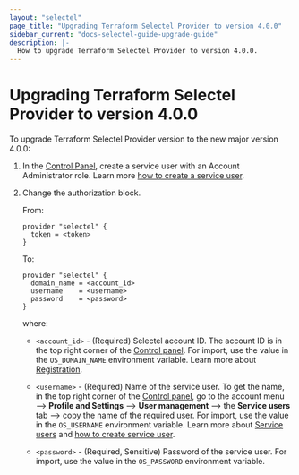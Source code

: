 ```yaml
---
layout: "selectel"
page_title: "Upgrading Terraform Selectel Provider to version 4.0.0"
sidebar_current: "docs-selectel-guide-upgrade-guide"
description: |-
  How to upgrade Terraform Selectel Provider to version 4.0.0.
---
```


# Upgrading Terraform Selectel Provider to version 4.0.0 

To upgrade Terraform Selectel Provider version to the new major version 4.0.0:

1. In the [Control Panel](https://my.selectel.ru/profile/users_management/users?type=service), create a service user with an Account Administrator role. Learn more [how to create a service user](https://docs.selectel.ru/control-panel-actions/users-and-roles/add-user/).
2. Change the authorization block.

    From:

    ```hcl
    provider "selectel" {
      token = <token>
    }
    ```

    To: 

    ```hcl
    provider "selectel" {
      domain_name = <account_id>
      username    = <username>
      password    = <password>
    }
    ```

    where:

    * `<account_id>` - (Required) Selectel account ID. The account ID is in the top right corner of the [Control panel](https://my.selectel.ru/). For import, use the value in the `OS_DOMAIN_NAME` environment variable. Learn more about [Registration](https://docs.selectel.ru/control-panel-actions/account/registration/).

    * `<username>` - (Required) Name of the service user. To get the name, in the top right corner of the [Control panel](https://my.selectel.ru/profile/users_management/users?type=service), go to the account menu ⟶ **Profile and Settings** ⟶ **User management** ⟶ the **Service users** tab ⟶ copy the name of the required user. For import, use the value in the `OS_USERNAME` environment variable. Learn more about [Service users](https://docs.selectel.ru/control-panel-actions/users-and-roles/user-types-and-roles/) and [how to create service user](https://docs.selectel.ru/control-panel-actions/users-and-roles/add-user/#add-service-user).

    * `<password>` - (Required, Sensitive) Password of the service user. For import, use the value in the `OS_PASSWORD` environment variable.